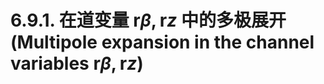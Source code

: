 # 6.9.1. 在道变量 $\mathbf{r}{\beta},\mathbf{r}{z}$ 中的多极展开 (Multipole expansion in the channel variables $\mathbf{r}{\beta},\mathbf{r}{z}$)
